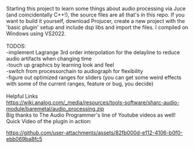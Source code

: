 Starting this project to learn some things about audio processing via Juce (and coincidentally C++!), the source files are all that's in this repo. If you want to build it yourself, download Projucer, create a new project with the 'basic plugin' setup and include dsp libs and import the files. I compiled on Windows using VS2022.
<br /><br />
TODOS:<br />
-implement Lagrange 3rd order interpolation for the delayline to reduce audio artifacts when changing time<br />
-touch up graphics by learning look and feel<br />
-switch from processorchain to audiograph for flexibility<br />
-figure out optimized ranges for sliders (you can get some weird effects with some of the current ranges, feature or bug, you decide)<br />
<br />
Helpful Links
<br />
https://wiki.analog.com/_media/resources/tools-software/sharc-audio-module/baremetal/audio_processing.zip
<br />
Big thanks to The Audio Programmer's line of Youtube videos as well!
<br />
Quick Video of the plugin in action:

https://github.com/user-attachments/assets/82fb000d-e112-4106-b0f0-ebb069ba8fc5

